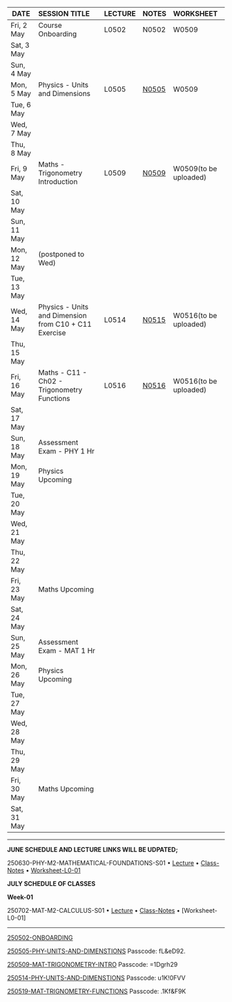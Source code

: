 


| DATE | SESSION TITLE | LECTURE | NOTES | WORKSHEET |
| ----- | :---- | :---- | :---- | :---- |
| Fri, 2 May | Course Onboarding | L0502 | N0502 | W0509 |
| Sat, 3 May |  |  |  |  |
| Sun, 4 May |  |  |  |  |
| Mon, 5 May | Physics \- Units and Dimensions | L0505 | [N0505](https://drive.google.com/file/d/1Z4Dd15nYis7wZ_LU-3V1VoCXFzXKAHiZ/view?usp=sharing) | W0509 |
| Tue, 6 May |  |  |  |  |
| Wed, 7 May |  |  |  |  |
| Thu, 8 May |  |  |  |  |
| Fri, 9 May | Maths \- Trigonometry Introduction | L0509 | [N0509](https://drive.google.com/file/d/1foM384rAjccX7vApMbp5-oDUdr0nKagg/view?usp=sharing) | W0509(to be uploaded) |
| Sat, 10 May |  |  |  |  |
| Sun, 11 May |  |  |  |  |
| Mon, 12 May | (postponed to Wed) |  |  |  |
| Tue, 13 May |  |  |  |  |
| Wed, 14 May | Physics \- Units and Dimension from C10 \+ C11 Exercise | L0514 | [N0515](https://drive.google.com/file/d/18JlUf-i4_CqsrJ7AizoEV17FpkP3TYlz/view?usp=sharing) | W0516(to be uploaded) |
| Thu, 15 May |  |  |  |  |
| Fri, 16 May | Maths \- C11 \- Ch02 \- Trigonometry Functions | L0516 | [N0516](https://drive.google.com/file/d/1Zto2qZp3H4WmLI6ykK4-_fPOGC3Z5gUk/view?usp=sharing) | W0516(to be uploaded) |
| Sat, 17 May |  |  |  |  |
| Sun, 18 May | Assessment Exam \- PHY 1 Hr |  |  |  |
| Mon, 19 May | Physics Upcoming |  |  |  |
| Tue, 20 May |  |  |  |  |
| Wed, 21 May |  |  |  |  |
| Thu, 22 May |  |  |  |  |
| Fri, 23 May | Maths Upcoming |  |  |  |
| Sat, 24 May |  |  |  |  |
| Sun, 25 May | Assessment Exam \- MAT 1 Hr |  |  |  |
| Mon, 26 May | Physics Upcoming |  |  |  |
| Tue, 27 May |  |  |  |  |
| Wed, 28 May |  |  |  |  |
| Thu, 29 May |  |  |  |  |
| Fri, 30 May | Maths Upcoming |  |  |  |
| Sat, 31 May |  |  |  |  |

---

**JUNE SCHEDULE AND LECTURE LINKS WILL BE UDPATED;** 

250630-PHY-M2-MATHEMATICAL-FOUNDATIONS-S01 • [Lecture](https://drive.google.com/file/d/1Y_7vXePtnAMORPRqkzu1G6HM2n9H6ft-/view?usp=drive_link) • [Class-Notes](https://drive.google.com/file/d/1i_6eanGzLe05LL_CaRKpDpr0devVaR1J/view?usp=drive_link) • [Worksheet-L0-01]()

**JULY SCHEDULE OF CLASSES** 

**Week-01**

250702-MAT-M2-CALCULUS-S01 • [Lecture](https://drive.google.com/file/d/1kdSJvIdbT2NKfd8_0EpIiIlFspqcL8nl/view?usp=drive_link) • [Class-Notes](https://drive.google.com/file/d/1HuBYNKrZDW-t6qzVBMm_9Sy42FDwVllT/view?usp=drive_link) • [Worksheet-L0-01]

--------------------------------

[250502-ONBOARDING](https://us06web.zoom.us/rec/share/YICjC_DBa5ErjMitKzcu4pqR6EfWM4Xsuu3fyRiI1ldA6XT3FbF9CpnrLxqvRvQW.lgR1EW1peLqiQbxx)

[250505-PHY-UNITS-AND-DIMENSTIONS](https://us06web.zoom.us/rec/share/8-NzzypDSoxzacev6wQtNER8N3LLK4O17E8-LfobetWVCtiP0Lvgk0lo6L746oO6.9P11bdzrCDqM-wbP)
Passcode: fL&eD92.

[250509-MAT-TRIGONOMETRY-INTRO](https://us06web.zoom.us/rec/share/JthWpzOnfiusV1WgVmhipGLBap-FVwFFKipbw98FmPhR4OqSgz0AagELfFDPU3xF.mVp5JubwhfljFpHw)
Passcode: =1Dgrh29

[250514-PHY-UNITS-AND-DIMENSTIONS](https://us06web.zoom.us/rec/share/iQ5o9YW1mJuH0thkd3xNUHxIBZvPHLjLPGzz472KB_ZdwIXybOiDcMxvD937Na20.kbWU17JDt-l06Ajz)
Passcode: u1K!0FVV

[250519-MAT-TRIGNOMETRY-FUNCTIONS](https://us06web.zoom.us/rec/share/8e_RhV3T84S3Tjv8yIIqngJ9_wQoMLj8BNB-K3JmIL2ehfe0-Obr7JZkvpwiAbF9.K7K-NqWOKEx6523c)
Passcode: .1Kf&F9K


